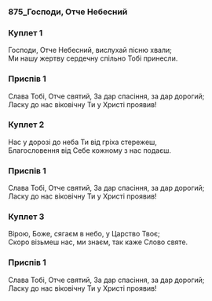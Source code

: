 ### 875_Господи, Отче Небесний
### Куплет 1
Господи, Отче Небесний, вислухай пісню хвали; <br/>Ми нашу жертву сердечну спільно Тобі принесли.
### Приспів 1
Слава Тобі, Отче святий, За дар спасіння, за дар дорогий; <br/>Ласку до нас віковічну Ти у Христі проявив!
### Куплет 2
Нас у дорозі до неба Ти від гріха стережеш, <br/>Благословення від Себе кожному з нас подаєш.
### Приспів 1
Слава Тобі, Отче святий, За дар спасіння, за дар дорогий; <br/>Ласку до нас віковічну Ти у Христі проявив!
### Куплет 3
Вірою, Боже, сягаєм в небо, у Царство Твоє; <br/>Скоро візьмеш нас, ми знаєм, так каже Слово святе.
### Приспів 1
Слава Тобі, Отче святий, За дар спасіння, за дар дорогий; <br/>Ласку до нас віковічну Ти у Христі проявив!
